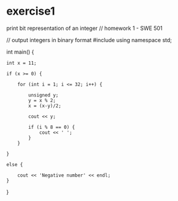 # exercise1
print bit representation of an integer
// homework 1 - SWE 501

// output integers in binary format
#include <iostream>
using namespace std;

int main() {
	
	int x = 11; 
	
	if (x >= 0) {
		
		for (int i = 1; i <= 32; i++) {
						
			unsigned y;
			y = x % 2;
			x = (x-y)/2;
			
			cout << y;
			
			if (i % 8 == 0) {
				cout << ' ';
			}
		}
				
	}
	
	else {
		
		cout << 'Negative number' << endl;
	}
	
}
